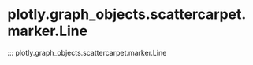 # plotly.graph_objects.scattercarpet.marker.Line

::: plotly.graph_objects.scattercarpet.marker.Line
